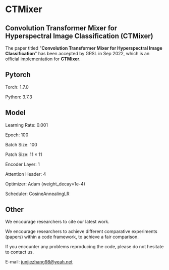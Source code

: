 # CTMixer

## Convolution Transformer Mixer for Hyperspectral Image Classification (CTMixer)
The paper titled "**Convolution Transformer Mixer for Hyperspectral Image Classification**" has been accepted by GRSL in Sep 2022, which is an official implementation for **CTMixer**.

## Pytorch
Torch: 1.7.0

Python: 3.7.3
 
## Model
Learning Rate: 0.001

Epoch: 100

Batch Size: 100

Patch Size: $11\times11$

Encoder Layer: 1

Attention Header: 4

Optimizer: Adam (weight_decay=1e-4)

Scheduler: CosineAnnealingLR


## Other

We encourage researchers to cite our latest work. 

We encourage researchers to achieve different comparative experiments (papers) within a code framework, to achieve a fair comparison.

If you encounter any problems reproducing the code, please do not hesitate to contact us.

E-mail: junjiezhang98@yeah.net
